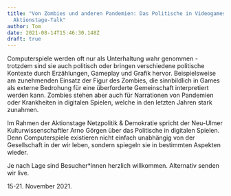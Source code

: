```yaml
---
title: "Von Zombies und anderen Pandemien: Das Politische in Videogames -
  Aktionstage-Talk"
author: Tom
date: 2021-08-14T15:46:30.148Z
draft: true
---
```

Computerspiele werden oft nur als Unterhaltung wahr genommen - trotzdem sind sie auch politisch oder bringen verschiedene politische Kontexte durch Erzählungen, Gameplay und Grafik hervor. Beispielsweise am zunehmenden Einsatz der Figur des Zombies, die sinnbildlich in Games als externe Bedrohung für eine überforderte Gemeinschaft interpretiert werden kann. Zombies stehen aber auch für Narrationen von Pandemien oder Krankheiten in digitalen Spielen, welche in den letzten Jahren stark zunahmen.

Im Rahmen der Aktionstage Netzpolitik & Demokratie spricht der Neu-Ulmer Kulturwissenschaftler Arno Görgen über das Politische in digitalen Spielen. Denn Computerspiele existieren nicht einfach unabhängig von der Gesellschaft in der wir leben, sondern spiegeln sie in bestimmten Aspekten wieder.

Je nach Lage sind Besucher*innen herzlich willkommen. Alternativ senden wir live.

15-21. November 2021.